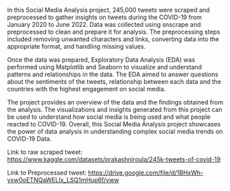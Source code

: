 In this Social Media Analysis project, 245,000 tweets were scraped and preprocessed to gather insights on  tweets during the COVID-19 from January 2020 to June 2022. Data was collected using snscrape and preprocessed to clean and prepare it for analysis. The preprocessing steps included removing unwanted characters and links, converting data into the appropriate format, and handling missing values.

Once the data was prepared, Exploratory Data Analysis (EDA) was performed using Matplotlib and Seaborn to visualize and understand patterns and relationships in the data. The EDA aimed to answer questions about the sentiments of the tweets, relationship between each data and the countries with the highest engagement on social media.

The project provides an overview of the data and the findings obtained from the analysis. The visualizations and insights generated from this project can be used to understand how social media is being used and what people reacted to COVID-19. Overall, this Social Media Analysis project showcases the power of data analysis in understanding complex social media trends on COVID-19 Data.

Link to raw scraped tweet: https://www.kaggle.com/datasets/prakashniroula/245k-tweets-of-covid-19

Link to Preprocessed tweet: https://drive.google.com/file/d/1BHxWh-yxw0oETNQaWELIx_LSQ1mHup6f/view